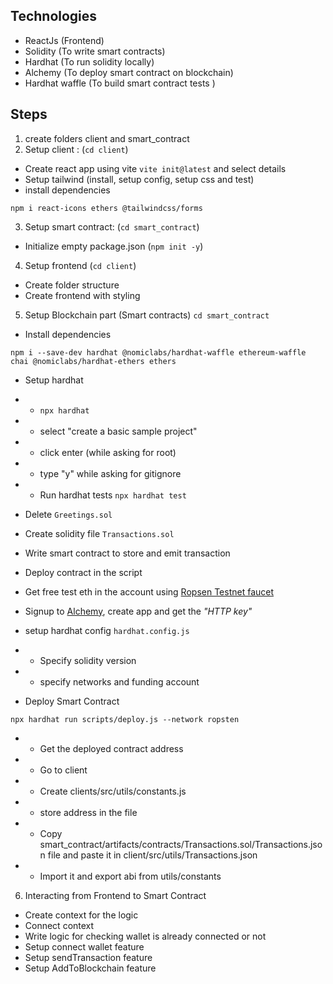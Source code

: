 ## Technologies

- ReactJs (Frontend)
- Solidity (To write smart contracts)
- Hardhat (To run solidity locally)
- Alchemy (To deploy smart contract on blockchain)
- Hardhat waffle (To build smart contract tests )

## Steps

1. create folders client and smart_contract
2. Setup client : (`cd client`)

- Create react app using vite `vite init@latest` and select details
- Setup tailwind (install, setup config, setup css and test)
- install dependencies

```
npm i react-icons ethers @tailwindcss/forms
```

3. Setup smart contract: (`cd smart_contract`)

- Initialize empty package.json (`npm init -y`)

4. Setup frontend (`cd client`)

- Create folder structure
- Create frontend with styling

5. Setup Blockchain part (Smart contracts) `cd smart_contract`

- Install dependencies

```
npm i --save-dev hardhat @nomiclabs/hardhat-waffle ethereum-waffle chai @nomiclabs/hardhat-ethers ethers
```

- Setup hardhat
- - `npx hardhat`
- - select "create a basic sample project"
- - click enter (while asking for root)
- - type "y" while asking for gitignore
- - Run hardhat tests `npx hardhat test`

- Delete `Greetings.sol`
- Create solidity file `Transactions.sol`
- Write smart contract to store and emit transaction

- Deploy contract in the script
- Get free test eth in the account using [Ropsen Testnet faucet](https://faucet.egorfine.com/)
- Signup to [Alchemy](https://www.alchemy.com/), create app and get the _"HTTP key"_

- setup hardhat config `hardhat.config.js`
- - Specify solidity version
- - specify networks and funding account

- Deploy Smart Contract

```
npx hardhat run scripts/deploy.js --network ropsten
```

- - Get the deployed contract address
- - Go to client
- - Create clients/src/utils/constants.js
- - store address in the file

- - Copy smart_contract/artifacts/contracts/Transactions.sol/Transactions.json file and paste it in client/src/utils/Transactions.json

- - Import it and export abi from utils/constants

6. Interacting from Frontend to Smart Contract

- Create context for the logic
- Connect context
- Write logic for checking wallet is already connected or not
- Setup connect wallet feature
- Setup sendTransaction feature
- Setup AddToBlockchain feature
